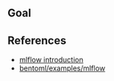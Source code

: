 ## Goal


## References
- [mlflow introduction]
- [bentoml/examples/mlflow]


[mlflow introduction]: https://github.com/youjin2/mlops/tree/main/mlflow
[bentoml/examples/mlflow]: https://github.com/bentoml/BentoML/tree/main/examples/mlflow/
